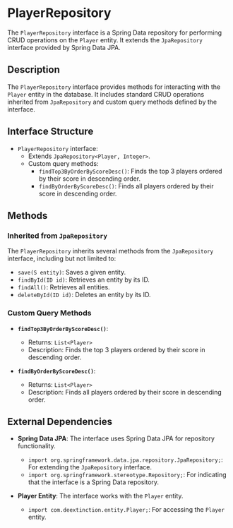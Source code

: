 # PlayerRepository

The `PlayerRepository` interface is a Spring Data repository for performing CRUD operations on the `Player` entity. It extends the `JpaRepository` interface provided by Spring Data JPA.

## Description

The `PlayerRepository` interface provides methods for interacting with the `Player` entity in the database. It includes standard CRUD operations inherited from `JpaRepository` and custom query methods defined by the interface.

## Interface Structure

- `PlayerRepository` interface:
  - Extends `JpaRepository<Player, Integer>`.
  - Custom query methods:
    - `findTop3ByOrderByScoreDesc()`: Finds the top 3 players ordered by their score in descending order.
    - `findByOrderByScoreDesc()`: Finds all players ordered by their score in descending order.

## Methods

### Inherited from `JpaRepository`

The `PlayerRepository` inherits several methods from the `JpaRepository` interface, including but not limited to:

- `save(S entity)`: Saves a given entity.
- `findById(ID id)`: Retrieves an entity by its ID.
- `findAll()`: Retrieves all entities.
- `deleteById(ID id)`: Deletes an entity by its ID.

### Custom Query Methods

- **`findTop3ByOrderByScoreDesc()`**:
  - Returns: `List<Player>`
  - Description: Finds the top 3 players ordered by their score in descending order.

- **`findByOrderByScoreDesc()`**:
  - Returns: `List<Player>`
  - Description: Finds all players ordered by their score in descending order.

## External Dependencies

- **Spring Data JPA**: The interface uses Spring Data JPA for repository functionality.
  - `import org.springframework.data.jpa.repository.JpaRepository;`: For extending the `JpaRepository` interface.
  - `import org.springframework.stereotype.Repository;`: For indicating that the interface is a Spring Data repository.

- **Player Entity**: The interface works with the `Player` entity.
  - `import com.deextinction.entity.Player;`: For accessing the `Player` entity.
